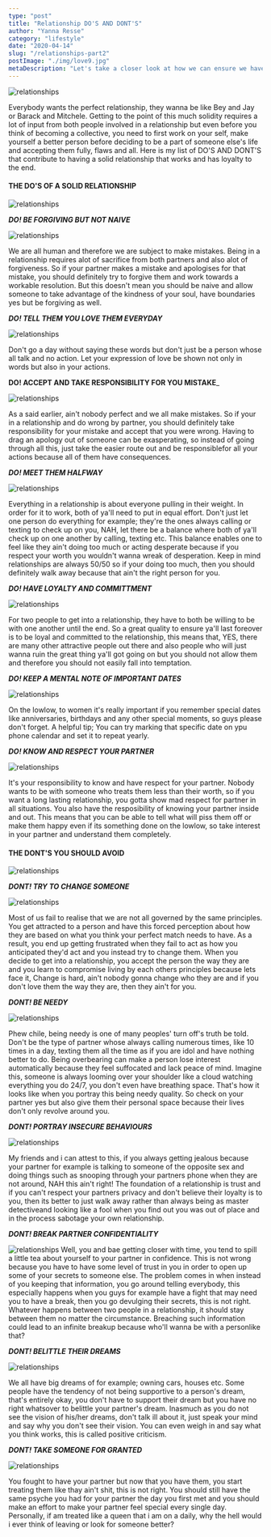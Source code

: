 ```yaml
---
type: "post"
title: "Relationship DO'S AND DONT'S"
author: "Yanna Resse"
category: "lifestyle"
date: "2020-04-14"
slug: "/relationships-part2"
postImage: "./img/love9.jpg"
metaDescription: "Let's take a closer look at how we can ensure we have a ride or die kinda relationship"
---
```


![relationships](./img/love1.jpg)

Everybody wants the perfect relationship, they wanna be like Bey and Jay or Barack and Mitchele. Getting to the point of this much solidity requires a lot of input from both people involved in a relationship but even before you think of becoming a collective, you need to first work on your self, make yourself a better person before deciding to be a part of someone else's life and accepting them fully, flaws and all. Here is my list of DO'S AND DONT'S that contribute to having a solid relationship that works and has loyalty to the end.

#### THE DO'S OF A SOLID RELATIONSHIP

![relationships](./img/love9.jpg)

_**DO! BE FORGIVING BUT NOT NAIVE**_

![relationships](./img/love3.jpg)

We are all human and therefore we are subject to make mistakes. Being in a relationship requires alot of sacrifice from both partners and also alot of forgiveness. So if your partner makes a mistake and apologises for that mistake, you should definitely try to forgive them and work towards a workable resolution. But this doesn't mean you should be naive and allow someone to take advantage of the kindness of your soul, have boundaries yes but be forgiving as well.

_**DO! TELL THEM YOU LOVE THEM EVERYDAY**_

![relationships](./img/love8.jpg)

Don't go a day without saying these words but don't just be a person whose all talk and no action. Let your expression of love be shown not only in words but also in your actions.

**DO! ACCEPT AND TAKE RESPONSIBILITY FOR YOU MISTAKE**\_

![relationships](./img/love5.jpg)

As a said earlier, ain't nobody perfect and we all make mistakes. So if your in a relationship and do wrong by partner, you should definitely take responsibility for your mistake and accept that you were wrong. Having to drag an apology out of someone can be exasperating, so instead of going through all this, just take the easier route out and be responsiblefor all your actions because all of them have consequences.

_**DO! MEET THEM HALFWAY**_

![relationships](./img/love4.jpg)

Everything in a relationship is about everyone pulling in their weight. In order for it to work, both of ya'll need to put in equal effort. Don't just let one person do everything for example; they're the ones always calling or texting to check up on you, NAH, let there be a balance where both of ya'll check up on one another by calling, texting etc. This balance enables one to feel like they ain't doing too much or acting desperate because if you respect your worth you wouldn't wanna wreak of desperation. Keep in mind relationships are always 50/50 so if your doing too much, then you should definitely walk away because that ain't the right person for you.

_**DO! HAVE LOYALTY AND COMMITTMENT**_

![relationships](./img/love6.jpg)

For two people to get into a relationship, they have to both be willing to be with one another until the end. So a great quality to ensure ya'll last foreover is to be loyal and committed to the relationship, this means that, YES, there are many other attractive people out there and also people who will just wanna ruin the great thing ya'll got going on but you should not allow them and therefore you should not easily fall into temptation.

_**DO! KEEP A MENTAL NOTE OF IMPORTANT DATES**_

![relationships](./img/couple2.jpg)

On the lowlow, to women it's really important if you remember special dates like anniversaries, birthdays and any other special moments, so guys please don't forget. A helpful tip; You can try marking that specific date on ypu phone calendar and set it to repeat yearly.

_**DO! KNOW AND RESPECT YOUR PARTNER**_

![relationships](./img/couple4.jpg)

It's your responsibility to know and have respect for your partner. Nobody wants to be with someone who treats them less than their worth, so if you want a long lasting relationship, you gotta show mad respect for partner in all situations. You also have the resposibility of knowing your partner inside and out. This means that you can be able to tell what will piss them off or make them happy even if its something done on the lowlow, so take interest in your partner and understand them completely.

#### THE DONT'S YOU SHOULD AVOID

![relationships](./img/heartbreak.jpg)

_**DONT! TRY TO CHANGE SOMEONE**_

![relationships](./img/fight4.jpg)

Most of us fail to realise that we are not all governed by the same principles. You get attracted to a person and have this forced perception about how they are based on what you think your perfect match needs to have. As a result, you end up getting frustrated when they fail to act as how you anticipated they'd act and you instead try to change them. When you decide to get into a relationship, you accept the person the way they are and you learn to compromise living by each others principles because lets face it, Change is hard, ain't nobody gonna change who they are and if you don't love them the way they are, then they ain't for you.

_**DONT! BE NEEDY**_

![relationships](./img/nottalking.jpg)

Phew chile, being needy is one of many peoples' turn off's truth be told. Don't be the type of partner whose always calling numerous times, like 10 times in a day, texting them all the time as if you are idol and have nothing better to do. Being overbearing can make a person lose interest automatically because they feel suffocated and lack peace of mind. Imagine this, someone is always looming over your shoulder like a cloud watching everything you do 24/7, you don't even have breathing space. That's how it looks like when you portray this being needy quality. So check on your partner yes but also give them their personal space because their lives don't only revolve around you.

_**DONT! PORTRAY INSECURE BEHAVIOURS**_

![relationships](./img/fight.jpg)

My friends and i can attest to this, if you always getting jealous because your partner for example is talking to someone of the opposite sex and doing things such as snooping through your partners phone when they are not around, NAH this ain't right! The foundation of a relationship is trust and if you can't respect your partners privacy and don't believe their loyalty is to you, then its better to just walk away rather than always being as master detectiveand looking like a fool when you find out you was out of place and in the process sabotage your own relationship.

_**DONT! BREAK PARTNER CONFIDENTIALITY**_

![relationships](./img/fight2.jpg)
Well, you and bae getting closer with time, you tend to spill a little tea about yourself to your partner in confidence. This is not wrong because you have to have some level of trust in you in order to open up some of your secrets to someone else. The problem comes in when instead of you keeping that information, you go around telling everybody, this especially happens when you guys for example have a fight that may need you to have a break, then you go devulging their secrets, this is not right. Whatever happens between two people in a relationship, it should stay between them no matter the circumstance. Breaching such information could lead to an infinite breakup because who'll wanna be with a personlike that?

_**DONT! BELITTLE THEIR DREAMS**_

![relationships](./img/dreams.jpg)

We all have big dreams of for example; owning cars, houses etc. Some people have the tendency of not being supportive to a person's dream, that's entirely okay, you don't have to support their dream but you have no right whatsover to belittle your partner's dream. Inasmuch as you do not see the vision of his/her dreams, don't talk ill about it, just speak your mind and say why you don't see their vision. You can even weigh in and say what you think works, this is called positive criticism.

_**DONT! TAKE SOMEONE FOR GRANTED**_

![relationships](./img/fight1.jpg)

You fought to have your partner but now that you have them, you start treating them like thay ain't shit, this is not right. You should still have the same psyche you had for your partner the day you first met and you should make an effort to make your partner feel special every single day. Personally, if am treated like a queen that i am on a daily, why the hell would i ever think of leaving or look for someone better?

